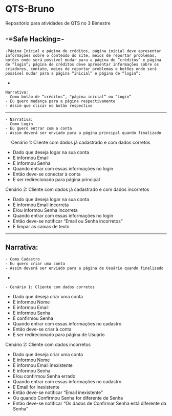 # QTS-Bruno
Repositório para atividades de QTS no 3 Bimestre

-=Safe Hacking=-
-
	-Página Inicial e página de créditos, página inicial deve apresentar informações sobre o conteúdo do site, meios de reportar problemas, botões onde será possível mudar para a página de “créditos” e página de “login”; página de créditos deve apresentar informações sobre os criadores, contato, meios de reportar problemas e botões onde será possível mudar para a página “inicial” e página de “login”:
-

	Narrativa:
	- Como botão de “créditos”, "página inicial” ou “Login”
	- Eu quero mudança para a página respectivamente
	- Assim que clicar no botão respectivo
________________________________________

	- Narrativa:
	- Como Login
	- Eu quero entrar com a conta
	- Assim deverá ser enviado para a página principal quando finalizado
 
Cenário 1: Cliente com dados já cadastrado e com dados corretos
- Dado que deseja logar na sua conta
- E informou Email
- E informou Senha
- Quando entrar com essas informações no login
- Então deve-se conectar à conta
- E ser redirecionado para página principal

Cenário 2: Cliente com dados já cadastrado e com dados incorretos
- Dado que deseja logar na sua conta
- E informou Email incorreta
- E/ou informou Senha incorreta
- Quando entrar com essas informações no login
- Então deve-se notificar “Email ou Senha incorretos”
- E limpar as caixas de texto
________________________________________

Narrativa:
-
	- Como Cadastro
	- Eu quero criar uma conta
	- Assim deverá ser enviado para a página de Usuário quando finalizado
-

	- Cenário 1: Cliente com dados corretos
- Dado que deseja criar uma conta
- E informou Nome
- E informou Email
- E informou Senha
- E confirmou Senha
- Quando entrar com essas informações no cadastro
- Então deve-se criar à conta
- E ser redirecionado para página de Usuário

Cenário 2: Cliente com dados incorretos

- Dado que deseja criar uma conta
- E informou Nome 
- E informou Email inexistente
- E informou Senha 
- E/ou confirmou Senha errado
- Quando entrar com essas informações no cadastro
- E Email for inexistente
- Então deve-se notificar “Email inexistente”
- Ou quando Confirmou Senha for diferente de Senha
- Então deve-se notificar “Os dados de Confirmar Senha está diferente da Senha”

